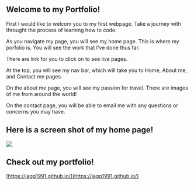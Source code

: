 ## Welcome to my Portfolio!

First I would like to welcom you to my first webpage. Take a journey with throught the process of learning how to code.

As you navigate my page, you will see my home page. This is where my porfolio is. You will see the work that I've done thus far. 

There are link for you to click on to see live pages. 

At the top, you will see my nav bar, which will take you to Home, About me, and Contact me pages. 

On the about me page, you will see my passion for travel. There are images of me from around the world! 

On the contact page, you will be able to email me with any questions or concerns you may have. 

## Here is a screen shot of my home page!
![](Assets/Images/screenshot)

## Check out my portfolio!

[https://jagg1991.github.io/](https://jagg1991.github.io/)

